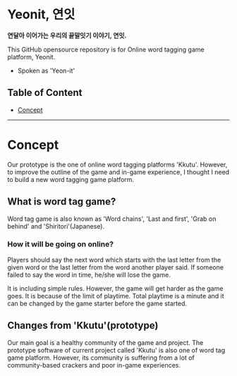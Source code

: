 # Yeonit, 연잇

**연달아 이어가는 우리의 끝말잇기 이야기, 연잇.**

This GitHub opensource repository is for Online word tagging game platform, Yeonit.

- Spoken as 'Yeon-it'

## Table of Content

- [Concept](#Concept)

---

# Concept

Our prototype is the one of online word tagging platforms 'Kkutu'.
However, to improve the outline of the game and in-game experience, I thought I need to build a new word tagging game platform.

## What is word tag game?

Word tag game is also known as 'Word chains', 'Last and first', 'Grab on behind' and 'Shiritori'(Japanese).

### How it will be going on online?

Players should say the next word which starts with the last letter from the given word or the last letter from the word another player said. If someone failed to say the word in time, he/she will lose the game.

It is including simple rules. However, the game will get harder as the game goes. It is because of the limit of playtime. Total playtime is a minute and it can be changed by the game starter before the game started.

## Changes from 'Kkutu'(prototype)

Our main goal is a healthy community of the game and project. The prototype software of current project called 'Kkutu' is also one of word tag game platform. However, its community is suffering from a lot of community-based crackers and poor in-game experiences.
